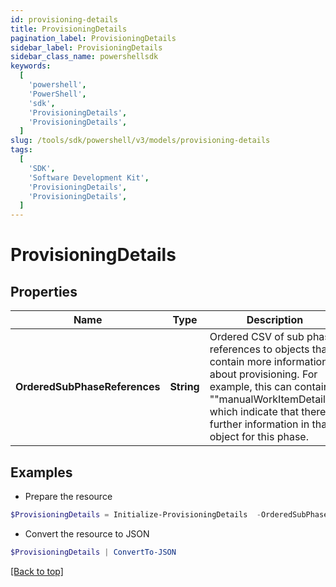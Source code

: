 ```yaml
---
id: provisioning-details
title: ProvisioningDetails
pagination_label: ProvisioningDetails
sidebar_label: ProvisioningDetails
sidebar_class_name: powershellsdk
keywords:
  [
    'powershell',
    'PowerShell',
    'sdk',
    'ProvisioningDetails',
    'ProvisioningDetails',
  ]
slug: /tools/sdk/powershell/v3/models/provisioning-details
tags:
  [
    'SDK',
    'Software Development Kit',
    'ProvisioningDetails',
    'ProvisioningDetails',
  ]
---
```


# ProvisioningDetails

## Properties

| Name | Type | Description | Notes |
| --- | --- | --- | --- |
| **OrderedSubPhaseReferences** | **String** | Ordered CSV of sub phase references to objects that contain more information about provisioning. For example, this can contain ""manualWorkItemDetails"" which indicate that there is further information in that object for this phase. | [optional] |

## Examples

- Prepare the resource

```powershell
$ProvisioningDetails = Initialize-ProvisioningDetails  -OrderedSubPhaseReferences manualWorkItemDetails
```

- Convert the resource to JSON

```powershell
$ProvisioningDetails | ConvertTo-JSON
```

[[Back to top]](#)
